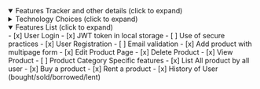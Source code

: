 <details open>
    <summary>Features Tracker and other details (click to expand)</summary>
    <details close>
    <summary>Technology Choices (click to expand)</summary>
    - [x] React with and Apollo Client for Frontend (Mandatory)
      - [x] Material UI for frontend library 
      - [x] `react-hook-form` with `yup` for form operation and validation
      - [x] `react-router-dom` for routing  
    - [x] ExpressJs with GraphQL for Backend (Mandatory)
      - [x] Data fetching from GraphQL only 
    - [x] Used Apollo Cache (InMemoryCache)
    - [x] Prisma (ORM) and Postgres as Database
    </details>
    <details open>
    <summary>Features List (click to expand)</summary>
    - [x] User Login
      - [x] JWT token in local storage
      - [ ] Use of secure practices
    - [x] User Registration
      - [ ] Email validation
    - [x] Add product with multipage form
      - [x] Edit Product Page
      - [x] Delete Product
      - [x] View Product
      - [ ] Product Category Specific features
    - [x] List All product by all user
    - [x] Buy a product
    - [x] Rent a product
    - [x] History of User (bought/sold/borrowed/lent)    
    </details>
</details>
